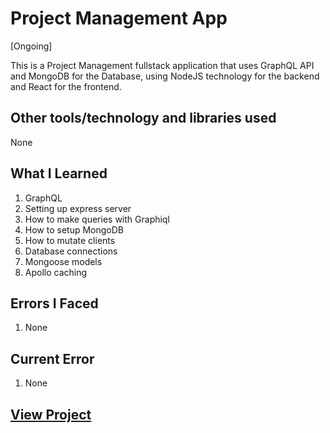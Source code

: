 # Project Management App

[Ongoing]

This is a Project Management fullstack application that uses GraphQL API and MongoDB for the Database, using NodeJS technology for the backend and React for the frontend.

## Other tools/technology and libraries used

 None

## What I Learned

  1. GraphQL
  2. Setting up express server
  3. How to make queries with Graphiql
  4. How to setup MongoDB
  5. How to mutate clients
  6. Database connections
  7. Mongoose models
  8. Apollo caching
  
## Errors  I Faced

  1. None

## Current Error
  
  1. None

## [View Project](#)
